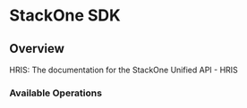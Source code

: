 # StackOne SDK


## Overview

HRIS: The documentation for the StackOne Unified API - HRIS

### Available Operations

